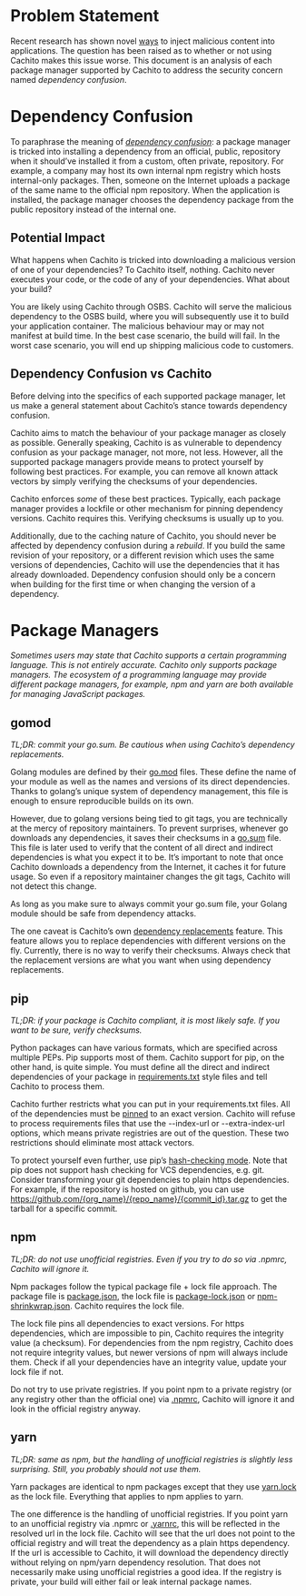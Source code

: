 # Problem Statement

Recent research has shown novel
[ways](https://medium.com/@alex.birsan/dependency-confusion-4a5d60fec610)
to inject malicious content into applications. The question has been raised as to whether or not
using Cachito makes this issue worse. This document is an analysis of each package manager
supported by Cachito to address the security concern named *dependency confusion*.

# Dependency Confusion

To paraphrase the meaning of
*[dependency confusion](https://medium.com/@alex.birsan/dependency-confusion-4a5d60fec610)*:
a package manager is tricked into installing a dependency from an official, public, repository when
it should’ve installed it from a custom, often private, repository. For example, a company may host
its own internal npm registry which hosts internal-only packages. Then, someone on the Internet
uploads a package of the same name to the official npm repository. When the application is
installed, the package manager chooses the dependency package from the public repository instead
of the internal one.

## Potential Impact

What happens when Cachito is tricked into downloading a malicious version of one of your
dependencies? To Cachito itself, nothing. Cachito never executes your code, or the code of any of
your dependencies. What about your build?

You are likely using Cachito through OSBS. Cachito will serve the malicious dependency to the OSBS
build, where you will subsequently use it to build your application container. The malicious
behaviour may or may not manifest at build time. In the best case scenario, the build will fail.
In the worst case scenario, you will end up shipping malicious code to customers.

## Dependency Confusion vs Cachito

Before delving into the specifics of each supported package manager, let us make a general statement
about Cachito’s stance towards dependency confusion.

Cachito aims to match the behaviour of your package manager as closely as possible. Generally
speaking, Cachito is as vulnerable to dependency confusion as your package manager, not more, not
less. However, all the supported package managers provide means to protect yourself by following
best practices. For example, you can remove all known attack vectors by simply verifying the
checksums of your dependencies.

Cachito enforces *some* of these best practices. Typically, each package manager provides a lockfile
or other mechanism for pinning dependency versions. Cachito requires this. Verifying checksums is
usually up to you.

Additionally, due to the caching nature of Cachito, you should never be affected by dependency
confusion during a *rebuild*. If you build the same revision of your repository, or a different
revision which uses the same versions of dependencies, Cachito will use the dependencies that it has
already downloaded. Dependency confusion should only be a concern when building for the first time
or when changing the version of a dependency.

# Package Managers

*Sometimes users may state that Cachito supports a certain programming language. This is not
entirely accurate. Cachito only supports package managers. The ecosystem of a programming language
may provide different package managers, for example, npm and yarn are both available for managing
JavaScript packages.*

## gomod

*TL;DR: commit your go.sum. Be cautious when using Cachito’s dependency replacements.*

Golang modules are defined by their [go.mod](https://golang.org/ref/mod#go-mod-file) files. These
define the name of your module as well as the names and versions of its direct dependencies.
Thanks to golang’s unique system of dependency management, this file is enough to ensure
reproducible builds on its own.

However, due to golang versions being tied to git tags, you are technically at the mercy of
repository maintainers. To prevent surprises, whenever go downloads any dependencies, it
saves their checksums in a [go.sum](https://golang.org/ref/mod#go) file. This file is later used to
verify that the content of all direct and indirect dependencies is what you expect it to be. It’s
important to note that once Cachito downloads a dependency from the Internet, it caches it for
future usage. So even if a repository maintainer changes the git tags, Cachito will not detect this
change. 

As long as you make sure to always commit your go.sum file, your Golang module should be safe from
dependency attacks.

The one caveat is Cachito’s own
[dependency replacements](https://github.com/release-engineering/cachito#feature-support) feature.
This feature allows you to replace dependencies with different versions on the fly. Currently, there
is no way to verify their checksums. Always check that the replacement versions are what you want
when using dependency replacements.

## pip

*TL;DR: if your package is Cachito compliant, it is most likely safe. If you want to be sure, verify
checksums.*

Python packages can have various formats, which are specified across multiple PEPs. Pip supports
most of them. Cachito support for pip, on the other hand, is quite simple. You must define all the
direct and indirect dependencies of your package in
[requirements.txt](https://pip.pypa.io/en/stable/user_guide/#requirements-files) style files and
tell Cachito to process them.

Cachito further restricts what you can put in your requirements.txt files. All of the dependencies
must be
[pinned](https://github.com/release-engineering/cachito/blob/master/docs/pip.md#pinning-versions)
to an exact version. Cachito will refuse to process requirements files that use the --index-url or
--extra-index-url options, which means private registries are out of the question. These two
restrictions should eliminate most attack vectors.

To protect yourself even further, use pip’s
[hash-checking mode](https://pip.pypa.io/en/stable/reference/pip_install/#hash-checking-mode). Note
that pip does not support hash checking for VCS dependencies, e.g. git. Consider transforming your
git dependencies to plain https dependencies. For example, if the repository is hosted on github,
you can use https://github.com/{org_name}/{repo_name}/{commit_id}.tar.gz to get the tarball for a
specific commit.

## npm

*TL;DR: do not use unofficial registries. Even if you try to do so via .npmrc, Cachito will ignore
it.*

Npm packages follow the typical package file + lock file approach. The package file is
[package.json](https://docs.npmjs.com/cli/v6/configuring-npm/package-json), the lock file is
[package-lock.json](https://docs.npmjs.com/cli/v6/configuring-npm/package-lock-json) or
[npm-shrinkwrap.json](https://docs.npmjs.com/cli/v6/configuring-npm/shrinkwrap-json). Cachito
requires the lock file.

The lock file pins all dependencies to exact versions. For https dependencies, which are impossible
to pin, Cachito requires the integrity value (a checksum). For dependencies from the npm registry,
Cachito does not require integrity values, but newer versions of npm will always include them. Check
if all your dependencies have an integrity value, update your lock file if not.

Do not try to use private registries. If you point npm to a private registry (or any registry other
than the official one) via [.npmrc](https://docs.npmjs.com/cli/v6/configuring-npm/npmrc), Cachito
will ignore it and look in the official registry anyway.

## yarn

*TL;DR: same as npm, but the handling of unofficial registries is slightly less surprising. Still,
you probably should not use them.*

Yarn packages are identical to npm packages except that they use
[yarn.lock](https://classic.yarnpkg.com/en/docs/yarn-lock/) as the lock file. Everything that
applies to npm applies to yarn.

The one difference is the handling of unofficial registries. If you point yarn to an unofficial
registry via .npmrc or [.yarnrc](https://classic.yarnpkg.com/en/docs/yarnrc), this will be reflected
in the resolved url in the lock file. Cachito will see that the url does not point to the official
registry and will treat the dependency as a plain https dependency. If the url is accessible to
Cachito, it will download the dependency directly without relying on npm/yarn dependency resolution.
That does not necessarily make using unofficial registries a good idea. If the registry is private,
your build will either fail or leak internal package names.
